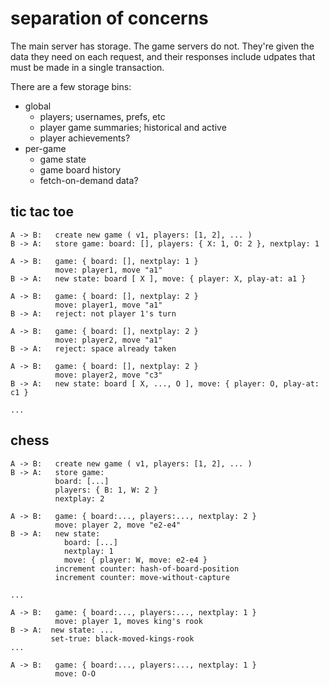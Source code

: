 
# separation of concerns

The main server has storage.  The game servers do not.  They're given the data
they need on each request, and their responses include udpates that must be
made in a single transaction.

There are a few storage bins:

* global
  * players; usernames, prefs, etc
  * player game summaries; historical and active
  * player achievements?
* per-game
  * game state
  * game board history
  * fetch-on-demand data?


## tic tac toe

    A -> B:   create new game ( v1, players: [1, 2], ... )
    B -> A:   store game: board: [], players: { X: 1, O: 2 }, nextplay: 1

    A -> B:   game: { board: [], nextplay: 1 }
              move: player1, move "a1"
    B -> A:   new state: board [ X ], move: { player: X, play-at: a1 }

    A -> B:   game: { board: [], nextplay: 2 }
              move: player1, move "a1"
    B -> A:   reject: not player 1's turn

    A -> B:   game: { board: [], nextplay: 2 }
              move: player2, move "a1"
    B -> A:   reject: space already taken

    A -> B:   game: { board: [], nextplay: 2 }
              move: player2, move "c3"
    B -> A:   new state: board [ X, ..., O ], move: { player: O, play-at: c1 }

    ...

## chess

    A -> B:   create new game ( v1, players: [1, 2], ... )
    B -> A:   store game:
              board: [...]
              players: { B: 1, W: 2 }
              nextplay: 2

    A -> B:   game: { board:..., players:..., nextplay: 2 }
              move: player 2, move "e2-e4"
    B -> A:   new state:
                board: [...]
                nextplay: 1
                move: { player: W, move: e2-e4 }
              increment counter: hash-of-board-position
              increment counter: move-without-capture

    ...

    A -> B:   game: { board:..., players:..., nextplay: 1 }
              move: player 1, moves king's rook
    B -> A:  new state: ...
             set-true: black-moved-kings-rook
    ...

    A -> B:   game: { board:..., players:..., nextplay: 1 }
              move: O-O

